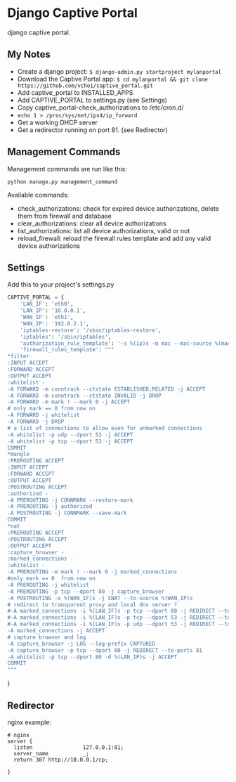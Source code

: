 Django Captive Portal
==============

django captive portal.


My Notes
--------
* Create a django project: ```$ django-admin.py startproject mylanportal```
* Download the Captive Portal app: ```$ cd mylanportal && git clone https://github.com/vchoi/captive_portal.git```
* Add captive_portal to INSTALLED_APPS
* Add CAPTIVE_PORTAL to settings.py (see Settings)
* Copy captive_portal-check_authorizations to /etc/cron.d/
* ```echo 1 > /proc/sys/net/ipv4/ip_forward```
* Get a working DHCP server
* Get a redirector running on port 81. (see Redirector)


Management Commands
-------------------

Management commands are run like this:
```
python manage.py management_command
```

Available commands:
* check_authorizations: check for expired device authorizations, delete them from firewall and database
* clear_authorizations: clear all device authorizations
* list_authorizations: list all device authorizations, valid or not
* reload_firewall: reload the firewall rules template and add any valid device authorizations

Settings
--------

Add this to your project's settings.py

```python
CAPTIVE_PORTAL = {
    'LAN_IF': 'eth0',
    'LAN_IP': '10.0.0.1',
    'WAN_IF': 'eth1',
    'WAN_IP': '192.0.2.1',
    'iptables-restore': '/sbin/iptables-restore',
    'iptables': '/sbin/iptables',
    'authorization_rule_template': '-s %(ip)s -m mac --mac-source %(mac)s -j MARK --set-mark 1',
    'firewall_rules_template': """
*filter
:INPUT ACCEPT 
:FORWARD ACCEPT 
:OUTPUT ACCEPT 
:whitelist - 
-A FORWARD -m conntrack --ctstate ESTABLISHED,RELATED -j ACCEPT
-A FORWARD -m conntrack --ctstate INVALID -j DROP
-A FORWARD -m mark ! --mark 0 -j ACCEPT
# only mark == 0 from now on
-A FORWARD -j whitelist 
-A FORWARD -j DROP
# a list of connections to allow even for unmarked connections
-A whitelist -p udp --dport 53 -j ACCEPT
-A whitelist -p tcp --dport 53 -j ACCEPT
COMMIT
*mangle
:PREROUTING ACCEPT 
:INPUT ACCEPT 
:FORWARD ACCEPT 
:OUTPUT ACCEPT 
:POSTROUTING ACCEPT 
:authorized - 
-A PREROUTING -j CONNMARK --restore-mark
-A PREROUTING -j authorized
-A POSTROUTING -j CONNMARK --save-mark
COMMIT
*nat
:PREROUTING ACCEPT 
:POSTROUTING ACCEPT 
:OUTPUT ACCEPT
:capture_browser -
:marked_connections -
:whitelist -
-A PREROUTING -m mark ! --mark 0 -j marked_connections
#only mark == 0  from now on
-A PREROUTING -j whitelist
-A PREROUTING -p tcp --dport 80 -j capture_browser
-A POSTROUTING -o %(WAN_IF)s -j SNAT --to-source %(WAN_IP)s
# redirect to transparent proxy and local dns server ?
#-A marked_connections -i %(LAN_IF)s -p tcp --dport 80 -j REDIRECT --to-ports 3129
#-A marked_connections -i %(LAN_IF)s -p tcp --dport 53 -j REDIRECT --to-ports 53
#-A marked_connections -i %(LAN_IF)s -p udp --dport 53 -j REDIRECT --to-ports 53
-A marked_connections -j ACCEPT
# capture browser and log
-A capture_browser -j LOG --log-prefix CAPTURED
-A capture_browser -p tcp --dport 80 -j REDIRECT --to-ports 81
-A whitelist -p tcp --dport 80 -d %(LAN_IP)s -j ACCEPT
COMMIT
"""
``` 
}

Redirector
----------
nginx example:

```
# nginx  
server {
  listen                127.0.0.1:81;
  server_name           _;
  return 307 http://10.0.0.1/cp;
    
}
```
